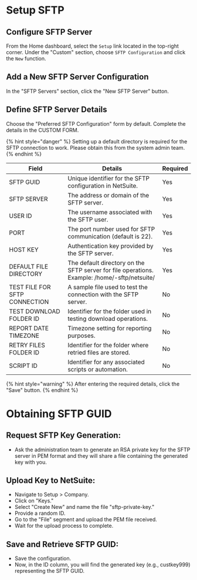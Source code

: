# Setup SFTP

## Configure SFTP Server

From the Home dashboard, select the `Setup` link located in the top-right corner.
Under the "Custom" section, choose `SFTP Configuration` and click the `New` function.

## Add a New SFTP Server Configuration

In the "SFTP Servers" section, click the "New SFTP Server" button.

## Define SFTP Server Details

Choose the "Preferred SFTP Configuration" form by default.
Complete the details in the CUSTOM FORM.

{% hint style="danger" %}
Setting up a default directory is required for the SFTP connection to work. Please obtain this from the system admin team.
{% endhint %}

| Field                      | Details                                                        | Required |
|----------------------------|----------------------------------------------------------------|----------|
| SFTP GUID                  | Unique identifier for the SFTP configuration in NetSuite.      | Yes      |
| SFTP SERVER                | The address or domain of the SFTP server.                     | Yes      |
| USER ID                    | The username associated with the SFTP user.                   | Yes      |
| PORT                       | The port number used for SFTP communication (default is 22).  | Yes      |
| HOST KEY                   | Authentication key provided by the SFTP server.               | Yes      |
| DEFAULT FILE DIRECTORY     | The default directory on the SFTP server for file operations. Example: /home/<instanceName>-sftp/netsuite/ | Yes      |
| TEST FILE FOR SFTP CONNECTION | A sample file used to test the connection with the SFTP server. | No       |
| TEST DOWNLOAD FOLDER ID    | Identifier for the folder used in testing download operations.| No       |
| REPORT DATE TIMEZONE       | Timezone setting for reporting purposes.                       | No       |
| RETRY FILES FOLDER ID      | Identifier for the folder where retried files are stored.      | No       |
| SCRIPT ID                  | Identifier for any associated scripts or automation.           | No       |


{% hint style="warning" %}
After entering the required details, click the "Save" button.
{% endhint %}


# Obtaining SFTP GUID

## Request SFTP Key Generation:
- Ask the administration team to generate an RSA private key for the SFTP server in PEM format and they will share a file containing the generated key with you.

## Upload Key to NetSuite:
   - Navigate to Setup > Company.
   - Click on "Keys."
   - Select "Create New" and name the file "sftp-private-key."
   - Provide a random ID.
   - Go to the "File" segment and upload the PEM file received.
   - Wait for the upload process to complete.

## Save and Retrieve SFTP GUID:
   - Save the configuration.
   - Now, in the ID column, you will find the generated key (e.g., custkey999) representing the SFTP GUID.